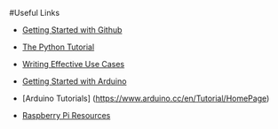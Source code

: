 #Useful Links

* [Getting Started with  Github](https://help.github.com/articles/set-up-git)

* [The Python Tutorial](https://docs.python.org/2/tutorial/)

* [Writing Effective Use Cases](http://alistair.cockburn.us/Use+Cases)

* [Getting Started with Arduino](https://www.arduino.cc/en/Guide/HomePage)

* [Arduino Tutorials] (https://www.arduino.cc/en/Tutorial/HomePage)

* [Raspberry Pi Resources](https://www.raspberrypi.org/resources)
